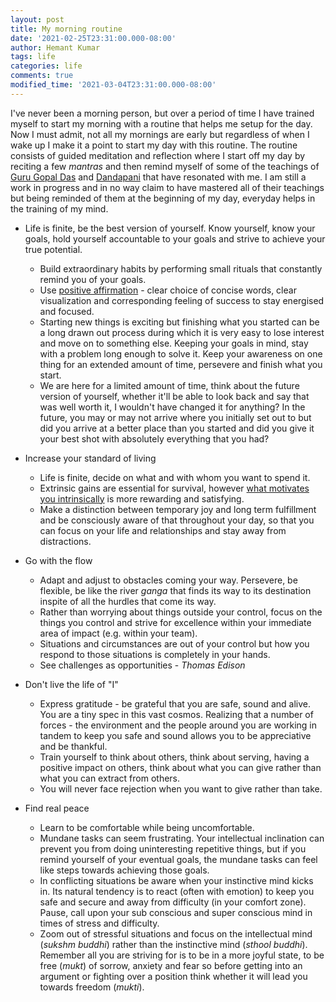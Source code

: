 ```yaml
---
layout: post
title: My morning routine
date: '2021-02-25T23:31:00.000-08:00'
author: Hemant Kumar
tags: life
categories: life
comments: true
modified_time: '2021-03-04T23:31:00.000-08:00'
---
```


I've never been a morning person, but over a period of time I have trained myself to start my morning with a routine that helps me setup for the day. Now I must admit, not all my mornings are early but regardless of when I wake up I make it a point to start my day with this routine. The routine consists of guided meditation and reflection where I start off my day by reciting a few *mantras* and then remind myself of some of the teachings of [Guru Gopal Das](https://twitter.com/gaurgopald) and [Dandapani](https://twitter.com/DandapaniLLC) that have resonated with me. I am still a work in progress and in no way claim to have mastered all of their teachings but being reminded of them at the beginning of my day, everyday helps in the training of my mind.

- Life is finite, be the best version of yourself. Know yourself, know your goals, hold yourself accountable to your goals and strive to achieve your true potential.
  - Build extraordinary habits by performing small rituals that constantly remind you of your goals.
  - Use [positive affirmation](https://positivepsychology.com/daily-affirmations/) - clear choice of concise words, clear visualization and corresponding feeling of success to stay energised and focused.
  - Starting new things is exciting but finishing what you started can be a long drawn out process during which it is very easy to lose interest and move on to something else. Keeping your goals in mind, stay with a problem long enough to solve it. Keep your awareness on one thing for an extended amount of time, persevere and finish what you start.
  - We are here for a limited amount of time, think about the future version of yourself, whether it'll be able to look back and say that was well worth it, I wouldn't have changed it for anything? In the future, you may or may not arrive where you initially set out to but did you arrive at a better place than you started and did you give it your best shot with absolutely everything that you had?

- Increase your standard of living
  - Life is finite, decide on what and with whom you want to spend it.
  - Extrinsic gains are essential for survival, however [what motivates you intrinsically](https://www.healthline.com/health/intrinsic-motivation#extrinsic-motivation) is more rewarding and satisfying.
  - Make a distinction between temporary joy and long term fulfillment and be consciously aware of that throughout your day, so that you can focus on your life and relationships and stay away from distractions.

- Go with the flow
  - Adapt and adjust to obstacles coming your way. Persevere, be flexible, be like the river *ganga* that finds its way to its destination inspite of all the hurdles that come its way.
  - Rather than worrying about things outside your control, focus on the things you control and strive for excellence within your immediate area of impact (e.g. within your team).
  - Situations and circumstances are out of your control but how you respond to those situations is completely in your hands.
  - See challenges as opportunities - *Thomas Edison*

- Don't live the life of "I"
  - Express gratitude - be grateful that you are safe, sound and alive. You are a tiny spec in this vast cosmos. Realizing that a number of forces - the environment and the people around you are working in tandem to keep you safe and sound allows you to be appreciative and be thankful.
  - Train yourself to think about others, think about serving, having a positive impact on others, think about what you can give rather than what you can extract from others.
  - You will never face rejection when you want to give rather than take.

- Find real peace
  - Learn to be comfortable while being uncomfortable.
  - Mundane tasks can seem frustrating. Your intellectual inclination can prevent you from doing uninteresting repetitive things, but if you remind yourself of your eventual goals, the mundane tasks can feel like steps towards achieving those goals.
  - In conflicting situations be aware when your instinctive mind kicks in. Its natural tendency is to react (often with emotion) to keep you safe and secure and away from difficulty (in your comfort zone). Pause, call upon your sub conscious and super conscious mind in times of stress and difficulty.
  - Zoom out of stressful situations and focus on the intellectual mind (*sukshm buddhi*) rather than the instinctive mind (*sthool buddhi*). Remember all you are striving for is to be in a more joyful state, to be free (*mukt*) of sorrow, anxiety and fear so before getting into an argument or fighting over a position think whether it will lead you towards freedom (*mukti*).
